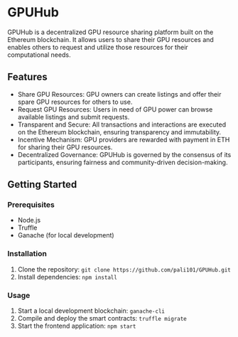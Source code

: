 # GPUHub

GPUHub is a decentralized GPU resource sharing platform built on the Ethereum blockchain. It allows users to share their GPU resources and enables others to request and utilize those resources for their computational needs.

## Features

- Share GPU Resources: GPU owners can create listings and offer their spare GPU resources for others to use.
- Request GPU Resources: Users in need of GPU power can browse available listings and submit requests.
- Transparent and Secure: All transactions and interactions are executed on the Ethereum blockchain, ensuring transparency and immutability.
- Incentive Mechanism: GPU providers are rewarded with payment in ETH for sharing their GPU resources.
- Decentralized Governance: GPUHub is governed by the consensus of its participants, ensuring fairness and community-driven decision-making.

## Getting Started

### Prerequisites

- Node.js
- Truffle
- Ganache (for local development)

### Installation

1. Clone the repository: `git clone https://github.com/pali101/GPUHub.git`
2. Install dependencies: `npm install`

### Usage

1. Start a local development blockchain: `ganache-cli`
2. Compile and deploy the smart contracts: `truffle migrate`
3. Start the frontend application: `npm start`